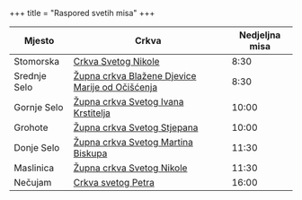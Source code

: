+++
title = "Raspored svetih misa"
+++

| Mjesto          | Crkva                                                                                     | Nedjeljna misa                                                                                     |
|------------------|-------------------------------------------------------------------------------------------|---------------------------------------------------------------------------------------------------|
| Stomorska        | [Crkva Svetog Nikole](https://www.openstreetmap.org/way/305373070)                        | 8:30                                                                                              |
| Srednje Selo     | [Župna crkva Blažene Djevice Marije od Očišćenja](https://www.openstreetmap.org/way/523367843) | 8:30                                                                                              |
| Gornje Selo      | [Župna crkva Svetog Ivana Krstitelja](https://www.openstreetmap.org/way/304949033)        | 10:00                                                                                             |
| Grohote          | [Župna crkva Svetog Stjepana](https://www.openstreetmap.org/way/523295687)               | 10:00                                                                                             |
| Donje Selo       | [Župna crkva Svetog Martina Biskupa](https://www.openstreetmap.org/way/211314237)         | 11:30                                                                                             |
| Maslinica        | [Župna crkva Svetog Nikole](https://www.openstreetmap.org/way/97391560)                  | 11:30                                                                                             |
| Nečujam          | [Crkva svetog Petra](https://www.openstreetmap.org/way/433224963)                         | 16:00                                                                                             |


